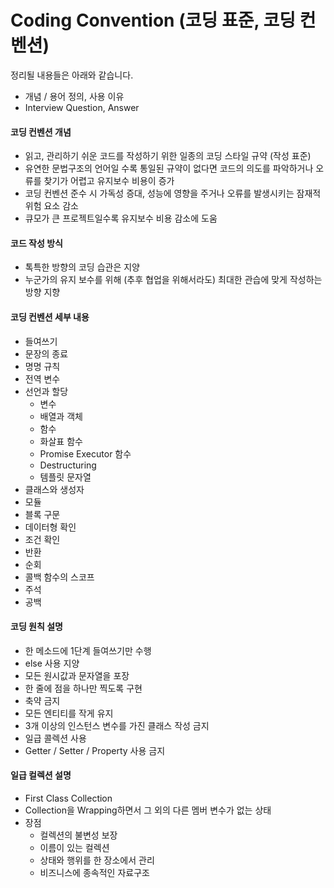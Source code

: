 # Coding Convention (코딩 표준, 코딩 컨벤션)

정리될 내용들은 아래와 같습니다.

- 개념 / 용어 정의, 사용 이유
- Interview Question, Answer

#### 코딩 컨벤션 개념

- 읽고, 관리하기 쉬운 코드를 작성하기 위한 일종의 코딩 스타일 규약 (작성 표준)
- 유연한 문법구조의 언어일 수록 통일된 규약이 없다면 코드의 의도를 파악하거나 오류를 찾기가 어렵고 유지보수 비용이 증가
- 코딩 컨벤션 준수 시 가독성 증대, 성능에 영향을 주거나 오류를 발생시키는 잠재적 위험 요소 감소
- 큐모가 큰 프로젝트일수록 유지보수 비용 감소에 도움

#### 코드 작성 방식

- 톡특한 방향의 코딩 습관은 지양
- 누군가의 유지 보수를 위해 (추후 협업을 위해서라도) 최대한 관습에 맞게 작성하는 방향 지향

#### 코딩 컨벤션 세부 내용

- 들여쓰기
- 문장의 종료
- 명명 규칙
- 전역 변수
- 선언과 할당
  - 변수
  - 배열과 객체
  - 함수
  - 화살표 함수
  - Promise Executor 함수
  - Destructuring
  - 템플릿 문자열
- 클래스와 생성자
- 모듈
- 블록 구문
- 데이터형 확인
- 조건 확인
- 반환
- 순회
- 콜백 함수의 스코프
- 주석
- 공백

#### 코딩 원칙 설명

- 한 메소드에 1단계 들여쓰기만 수행
- else 사용 지양
- 모든 원시값과 문자열을 포장
- 한 줄에 점을 하나만 찍도록 구현
- 축약 금지
- 모든 엔티티를 작게 유지
- 3개 이상의 인스턴스 변수를 가진 클래스 작성 금지
- 일급 콜렉션 사용
- Getter / Setter / Property 사용 금지

#### 일급 컬렉션 설명

- First Class Collection
- Collection을 Wrapping하면서 그 외의 다른 멤버 변수가 없는 상태
- 장점
  - 컬렉션의 불변성 보장
  - 이름이 있는 컬렉션
  - 상태와 행위를 한 장소에서 관리
  - 비즈니스에 종속적인 자료구조
